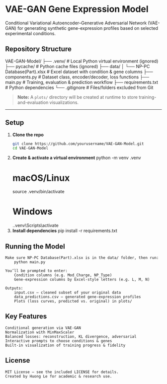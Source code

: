 # VAE-GAN Gene Expression Model
Conditional Variational Autoencoder–Generative Adversarial Network (VAE-GAN) for generating synthetic gene-expression profiles based on selected experimental conditions.

## Repository Structure
VAE-GAN-Model/
├── .venv/ # Local Python virtual environment (ignored)
├── pycache/ # Python cache files (ignored)
├── data/
│ └── NP-PC Database(Part).xlsx # Excel dataset with condition & gene columns
├── components.py # Dataset class, encoder/decoder, loss functions
├── main.py # Training, evaluation & prediction workflow
├── requirements.txt # Python dependencies
└── .gitignore # Files/folders excluded from Git

> **Note:** A `plots/` directory will be created at runtime to store training-and-evaluation visualizations.

---

## Setup

1. **Clone the repo**  
   ```bash
   git clone https://github.com/yourusername/VAE-GAN-Model.git
   cd VAE-GAN-Model
2. **Create & activate a virtual environment**
    python -m venv .venv
    # macOS/Linux
    source .venv/bin/activate
    # Windows
    .\.venv\Scripts\activate
3. **Install dependencies**
    pip install -r requirements.txt

## Running the Model
    Make sure NP-PC Database(Part).xlsx is in the data/ folder, then run: 
        python main.py

    You’ll be prompted to enter:
        Condition columns (e.g. Mod_Charge, NP_Type)
        Gene-expression columns by Excel-style letters (e.g. L, M, N)

    Outputs:
        input.csv – cleaned subset of your original data
        data_predictions.csv – generated gene-expression profiles
        Plots (loss curves, predicted vs. original) in plots/

## Key Features
    Conditional generation via VAE-GAN
    Normalization with MinMaxScaler
    Balanced losses: reconstruction, KL divergence, adversarial
    Interactive prompts to choose conditions & genes
    Built-in visualization of training progress & fidelity

## License
    MIT License – see the included LICENSE for details.
    Created by Huong Le for academic & research use.